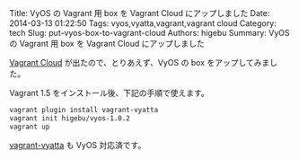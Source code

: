 Title: VyOS の Vagrant 用 box を Vagrant Cloud にアップしました
Date: 2014-03-13 01:22:50
Tags: vyos,vyatta,vagrant,vagrant cloud
Category: tech
Slug: put-vyos-box-to-vagrant-cloud
Authors: higebu
Summary: VyOS の Vagrant 用 box を Vagrant Cloud にアップしました

[Vagrant Cloud](https://vagrantcloud.com) が出たので、とりあえず、VyOS の box をアップしてみました。

Vagrant 1.5 をインストール後、下記の手順で使えます。

```bash
vagrant plugin install vagrant-vyatta
vagrant init higebu/vyos-1.0.2
vagrant up
```

[vagrant-vyatta](https://github.com/higebu/vagrant-vyatta) も VyOS 対応済です。
